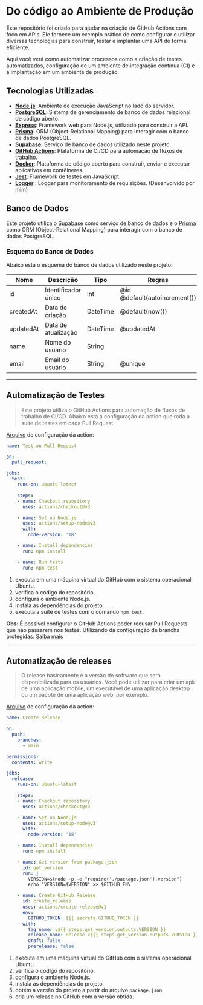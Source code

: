 # Do código ao Ambiente de Produção

Este repositório foi criado para ajudar na criação de GitHub Actions com foco em APIs. Ele fornece um exemplo prático de como configurar e utilizar diversas tecnologias para construir, testar e implantar uma API de forma eficiente.

Aqui você verá como automatizar processos como a criação de testes automatizados, configuração de um ambiente de integração contínua (CI) e a implantação em um ambiente de produção.

## Tecnologias Utilizadas

- **[Node.js](https://nodejs.org/)**: Ambiente de execução JavaScript no lado do servidor.
- **[PostgreSQL](https://www.postgresql.org/)**: Sistema de gerenciamento de banco de dados relacional de código aberto.
- **[Express](https://expressjs.com/)**: Framework web para Node.js, utilizado para construir a API.
- **[Prisma](https://www.prisma.io/)**: ORM (Object-Relational Mapping) para interagir com o banco de dados PostgreSQL.
- **[Supabase](https://supabase.com/)**: Serviço de banco de dados utilizado neste projeto.
- **[GitHub Actions](https://github.com/features/actions)**: Plataforma de CI/CD para automação de fluxos de trabalho.
- **[Docker](https://www.docker.com/)**: Plataforma de código aberto para construir, enviar e executar aplicativos em contêineres.
- **[Jest](https://jestjs.io/)**: Framework de testes em JavaScript.
- **[Logger](https://github.com/PedroFnseca/logger-endpoints-api)** : Logger para monitoramento de requisições. (Desenvolvido por mim)

## Banco de Dados

Este projeto utiliza o [Supabase](https://supabase.com/) como serviço de banco de dados e o [Prisma](https://www.prisma.io/) como ORM (Object-Relational Mapping) para interagir com o banco de dados PostgreSQL.

### Esquema do Banco de Dados

Abaixo está o esquema do banco de dados utilizado neste projeto:

| Nome       | Descrição                | Tipo      | Regras                          |
|------------|--------------------------|-----------|---------------------------------|
| id         | Identificador único      | Int       | @id @default(autoincrement())   |
| createdAt  | Data de criação          | DateTime  | @default(now())                 |
| updatedAt  | Data de atualização      | DateTime  | @updatedAt                      |
| name       | Nome do usuário          | String    |                                 |
| email      | Email do usuário         | String    | @unique   

--- 

## Automatização de Testes
> Este projeto utiliza o GitHub Actions para automação de fluxos de trabalho de CI/CD. Abaixo está a configuração da action que roda a suíte de testes em cada Pull Request.

[Arquivo](.github/workflows/test-on-pr.yaml) de configuração da action:
```yaml
name: Test on Pull Request

on:
  pull_request:

jobs:
  test:
    runs-on: ubuntu-latest

    steps:
    - name: Checkout repository
      uses: actions/checkout@v3

    - name: Set up Node.js
      uses: actions/setup-node@v3
      with:
        node-version: '18'

    - name: Install dependencies
      run: npm install

    - name: Run tests
      run: npm test
```

1. executa em uma máquina virtual do GitHub com o sistema operacional Ubuntu.
2. verifica o código do repositório.
3. configura o ambiente Node.js.
4. instala as dependências do projeto.
5. executa a suíte de testes com o comando `npm test`.

**Obs**: É possivel configurar o GitHub Actions poder recusar Pull Requests que não passarem nos testes. Utilizando da configuração de branchs protegidas. [Saiba mais](https://docs.github.com/pt/repositories/configuring-branches-and-merges-in-your-repository/managing-protected-branches/about-protected-branches#require-deployments-to-succeed-before-merging)

---

## Automatização de releases
> O release basicamente é a versão do software que será disponibilizada para os usuários. Você pode utilizar para criar um apk de uma aplicação mobile, um executável de uma aplicação desktop ou um pacote de uma aplicação web, por exemplo.

[Arquivo](.github/workflows/release.yaml) de configuração da action:
```yaml
name: Create Release

on:
  push:
    branches:
      - main

permissions:
  contents: write

jobs:
  release:
    runs-on: ubuntu-latest

    steps:
    - name: Checkout repository
      uses: actions/checkout@v3

    - name: Set up Node.js
      uses: actions/setup-node@v3
      with:
        node-version: '18'

    - name: Install dependencies
      run: npm install

    - name: Get version from package.json
      id: get_version
      run: |
        VERSION=$(node -p -e "require('./package.json').version")
        echo "VERSION=$VERSION" >> $GITHUB_ENV

    - name: Create GitHub Release
      id: create_release
      uses: actions/create-release@v1
      env:
        GITHUB_TOKEN: ${{ secrets.GITHUB_TOKEN }}
      with:
        tag_name: v${{ steps.get_version.outputs.VERSION }}
        release_name: Release v${{ steps.get_version.outputs.VERSION }}
        draft: false
        prerelease: false
```

1. executa em uma máquina virtual do GitHub com o sistema operacional Ubuntu.
2. verifica o código do repositório.
3. configura o ambiente Node.js.
4. instala as dependências do projeto.
5. obtém a versão do projeto a partir do arquivo `package.json`.
6. cria um release no GitHub com a versão obtida.

